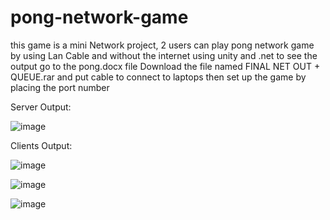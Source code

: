 # pong-network-game
this game is a mini Network project, 2 users can play pong network game by using  Lan Cable and without the internet using unity and .net
to see the output go to the pong.docx file
Download the file named FINAL NET OUT + QUEUE.rar and put cable to connect to laptops then set up the game by placing the port number

Server Output: 


![image](https://github.com/user-attachments/assets/6516f53d-630a-4f26-8919-81041a541e08)

Clients Output:

![image](https://github.com/user-attachments/assets/22e3e828-8089-46d3-ba06-70a6d22488d7)

![image](https://github.com/user-attachments/assets/ae1bd1ee-dc88-46e5-b9ad-0b9601e4d62d)

![image](https://github.com/user-attachments/assets/3a085367-0222-4b99-b9b9-690cd47c7edb)

